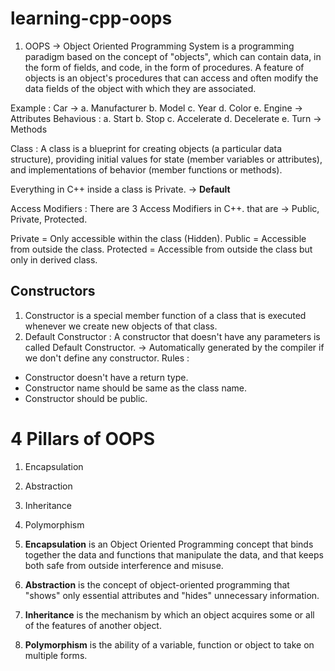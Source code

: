 # learning-cpp-oops

1. OOPS -> Object Oriented Programming System is a programming paradigm based on the concept of "objects", which can contain data, in the form of fields, and code, in the form of procedures. A feature of objects is an object's procedures that can access and often modify the data fields of the object with which they are associated.

Example : Car -> a. Manufacturer b. Model c. Year d. Color e. Engine -> Attributes
Behavious : a. Start b. Stop c. Accelerate d. Decelerate e. Turn -> Methods

Class : A class is a blueprint for creating objects (a particular data structure), providing initial values for state (member variables or attributes), and implementations of behavior (member functions or methods).

Everything in C++ inside a class is Private. -> **Default**

Access Modifiers : There are 3 Access Modifiers in C++. that are -> Public, Private, Protected.

Private = Only accessible within the class (Hidden).
Public = Accessible from outside the class.
Protected = Accessible from outside the class but only in derived class.

## Constructors

1. Constructor is a special member function of a class that is executed whenever we create new objects of that class.
2. Default Constructor : A constructor that doesn't have any parameters is called Default Constructor. -> Automatically generated by the compiler if we don't define any constructor.
   Rules :

- Constructor doesn't have a return type.
- Constructor name should be same as the class name.
- Constructor should be public.

# 4 Pillars of OOPS

1. Encapsulation
2. Abstraction
3. Inheritance
4. Polymorphism

1. **Encapsulation** is an Object Oriented Programming concept that binds together the data and functions that manipulate the data, and that keeps both safe from outside interference and misuse.

2. **Abstraction** is the concept of object-oriented programming that "shows" only essential attributes and "hides" unnecessary information.

3. **Inheritance** is the mechanism by which an object acquires some or all of the features of another object.

4. **Polymorphism** is the ability of a variable, function or object to take on multiple forms.
